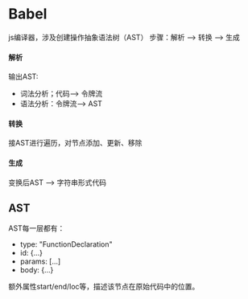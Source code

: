 # Babel
js编译器，涉及创建操作抽象语法树（AST）
步骤：解析 ——> 转换 ——> 生成

#### 解析
输出AST:
* 词法分析；代码——> 令牌流
* 语法分析：令牌流——> AST

#### 转换
接AST进行遍历，对节点添加、更新、移除

#### 生成
变换后AST ——> 字符串形式代码

## AST
AST每一层都有：
* type: "FunctionDeclaration"
* id: {...}
* params: [...]
* body: {...}

额外属性start/end/loc等，描述该节点在原始代码中的位置。
